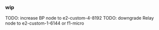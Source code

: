### wip
TODO: increase BP node to e2-custom-4-8192
TODO: downgrade Relay node to e2-custom-1-6144 or f1-micro
